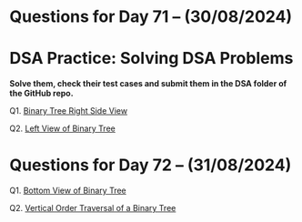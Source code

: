 # Questions for Day 71 – (30/08/2024)
# DSA Practice: Solving DSA Problems


**Solve them, check their test cases and submit them in the DSA folder of the GitHub repo.**

Q1. [Binary Tree Right Side View](https://leetcode.com/problems/binary-tree-right-side-view/description/)

Q2. [Left View of Binary Tree](https://www.geeksforgeeks.org/problems/left-view-of-binary-tree/1)

# Questions for Day 72 – (31/08/2024)

Q1. [Bottom View of Binary Tree](https://www.geeksforgeeks.org/problems/bottom-view-of-binary-tree/1)

Q2. [Vertical Order Traversal of a Binary Tree](https://leetcode.com/problems/vertical-order-traversal-of-a-binary-tree/description/)
